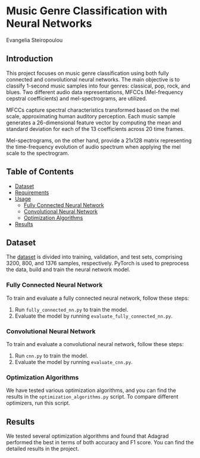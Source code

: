 # Music Genre Classification with Neural Networks

Evangelia Steiropoulou

## Introduction

This project focuses on music genre classification using both fully connected and convolutional neural networks. The main objective is to classify 1-second music samples into four genres: classical, pop, rock, and blues. Two different audio data representations, MFCCs (Mel-frequency cepstral coefficients) and mel-spectrograms, are utilized.

MFCCs capture spectral characteristics transformed based on the mel scale, approximating human auditory perception. Each music sample generates a 26-dimensional feature vector by computing the mean and standard deviation for each of the 13 coefficients across 20 time frames.

Mel-spectrograms, on the other hand, provide a 21x128 matrix representing the time-frequency evolution of audio spectrum when applying the mel scale to the spectrogram.

## Table of Contents

- [Dataset](#dataset)
- [Requirements](#requirements)
- [Usage](#usage)
  - [Fully Connected Neural Network](#fully-connected-neural-network)
  - [Convolutional Neural Network](#convolutional-neural-network)
  - [Optimization Algorithms](#optimization-algorithms)
- [Results](#results)

## Dataset

The [dataset]() is divided into training, validation, and test sets, comprising 3200, 800, and 1376 samples, respectively. PyTorch is used to preprocess the data, build and train the neural network model.

### Fully Connected Neural Network

To train and evaluate a fully connected neural network, follow these steps:

1. Run `fully_connected_nn.py` to train the model.
2. Evaluate the model by running `evaluate_fully_connected_nn.py`.

### Convolutional Neural Network

To train and evaluate a convolutional neural network, follow these steps:

1. Run `cnn.py` to train the model.
2. Evaluate the model by running `evaluate_cnn.py`.

### Optimization Algorithms

We have tested various optimization algorithms, and you can find the results in the `optimization_algorithms.py` script. To compare different optimizers, run this script.

## Results

We tested several optimization algorithms and found that Adagrad performed the best in terms of both accuracy and F1 score. You can find the detailed results in the project.
